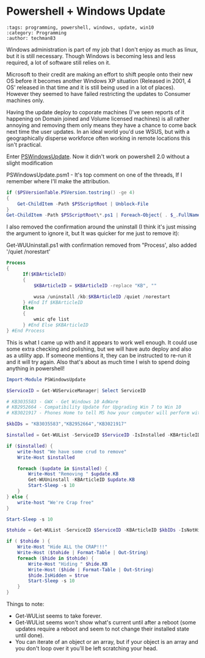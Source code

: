 Powershell + Windows Update
===========================

```{post} 2015-06-09
:tags: programming, powershell, windows, update, win10
:category: Programming
:author: techman83
```

Windows administration is part of my job that I don't enjoy as much as linux, but it is still necessary. Though Windows is becoming less and less required, a lot of software still relies on it.

Microsoft to their credit are making an effort to shift people onto their new OS before it becomes another Windows XP situation (Released in 2001, 4 OS' released in that time and it is still being used in a lot of places). However they seemed to have failed restricting the updates to Consumer machines only.

Having the update deploy to coporate machines (I've seen reports of it happening on Domain joined and Volume licensed machines) is all rather annoying and removing them only means they have a chance to come back next time the user updates. In an ideal world you'd use WSUS, but with a geographically disperse workforce often working in remote locations this isn't practical.

Enter [PSWindowsUpdate](https://gallery.technet.microsoft.com/scriptcenter/2d191bcd-3308-4edd-9de2-88dff796b0bc/). Now it didn't work on powershell 2.0 without a slight modification

PSWindowsUpdate.psm1 - It's top comment on one of the threads, If I remember where I'll make the attribution.

```powershell
if ($PSVersionTable.PSVersion.tostring() -ge 4)
{
    Get-ChildItem -Path $PSScriptRoot | Unblock-File
}
Get-ChildItem -Path $PSScriptRoot\*.ps1 | Foreach-Object{ . $_.FullName }
```

I also removed the confirmation around the uninstall (I think it's just missing the argument to ignore it, but It was quicker for me just to remove it):

Get-WUUninstall.ps1 with confirmation removed from "Process', also added '/quiet /norestart'

```powershell
Process
{
      If($KBArticleID)
      {
          $KBArticleID = $KBArticleID -replace "KB", ""

          wusa /uninstall /kb:$KBArticleID /quiet /norestart
      } #End If $KBArticleID
      Else
      {
          wmic qfe list
      } #End Else $KBArticleID
} #End Process
```

This is what I came up with and it appears to work well enough. It could use some extra checking and polishing, but we will have auto deploy and also as a utility app. If someone mentions it, they can be instructed to re-run it and it will try again. Also that's about as much time I wish to spend doing anything in powershell!

```powershell
Import-Module PSWindowsUpdate

$ServiceID = Get-WUServiceManager| Select ServiceID

# KB3035583 - GWX - Get Windows 10 AdWare
# KB2952664 - Compatibility Update for Upgrading Win 7 to Win 10
# KB3021917 - Phones Home to tell MS how your computer will perform with Win 10

$kbIDs = "KB3035583","KB2952664","KB3021917"

$installed = Get-WUList -ServiceID $ServiceID -IsInstalled -KBArticleID $kbIDs | Select KB

if ($installed) {
    write-host "We have some crud to remove"
    Write-Host $installed

    foreach ($update in $installed) {
        Write-Host "Removing " $update.KB
        Get-WUUninstall -KBArticleID $update.KB
        Start-Sleep -s 10
    }
} else {
    write-host "We're Crap free"
}

Start-Sleep -s 10

$tohide = Get-WUList -ServiceID $ServiceID -KBArticleID $kbIDs -IsNotHidden

if ( $tohide ) {
    Write-Host "Hide ALL the CRAP!!!"
    Write-Host ($tohide | Format-Table | Out-String)
    foreach ($hide in $tohide) {
        Write-Host "Hiding " $hide.KB
        Write-Host ($hide | Format-Table | Out-String)
        $hide.IsHidden = $true
        Start-Sleep -s 10
    }
}
```

Things to note:

 * Get-WUList seems to take forever.
 * Get-WUList seems won't show what's current until after a reboot (some updates require a reboot and seem to not change their installed state until done).
 * You can iterate of an object or an array, but if your object is an array and you don't loop over it you'll be left scratching your head.
